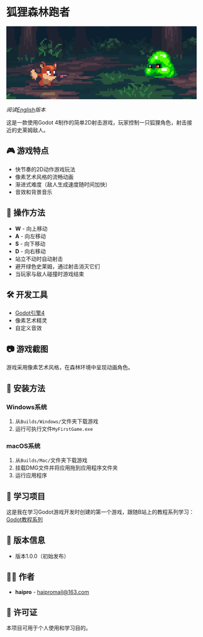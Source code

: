 # 狐狸森林跑者

[![游戏截图](static/2591746893020_.pic.jpg)](README.md)

*阅读[English](README.md)版本*

这是一款使用Godot 4制作的简单2D射击游戏，玩家控制一只狐狸角色，射击接近的史莱姆敌人。

## 🎮 游戏特点

- 快节奏的2D动作游戏玩法
- 像素艺术风格的流畅动画
- 渐进式难度（敌人生成速度随时间加快）
- 音效和背景音乐

## 🎯 操作方法

- **W** - 向上移动
- **A** - 向左移动
- **S** - 向下移动
- **D** - 向右移动
- 站立不动时自动射击
- 避开绿色史莱姆，通过射击消灭它们
- 当玩家与敌人碰撞时游戏结束

## 🛠️ 开发工具

- [Godot引擎4](https://godotengine.org/)
- 像素艺术精灵
- 自定义音效

## 📷 游戏截图

游戏采用像素艺术风格，在森林环境中呈现动画角色。

## 🔧 安装方法

### Windows系统
1. 从`Builds/Windows/`文件夹下载游戏
2. 运行可执行文件`MyFirstGame.exe`

### macOS系统
1. 从`Builds/Mac/`文件夹下载游戏
2. 挂载DMG文件并将应用拖到应用程序文件夹
3. 运行应用程序

## 📝 学习项目

这是我在学习Godot游戏开发时创建的第一个游戏，跟随B站上的教程系列学习：
[Godot教程系列](https://www.bilibili.com/video/BV1fuCrYFEoG/)

## 🚀 版本信息

- 版本1.0.0（初始发布）

## 👨‍💻 作者

- **haipro** - [haipromail@163.com](mailto:haipromail@163.com)

## 📄 许可证

本项目可用于个人使用和学习目的。 